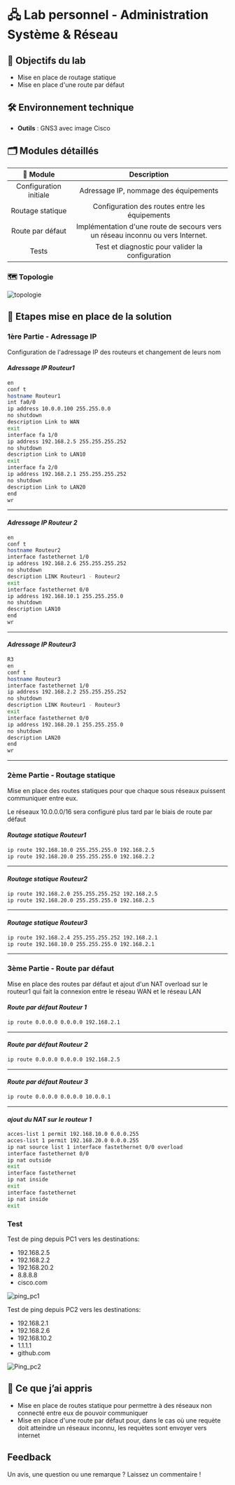 # 🖧 Lab personnel - Administration Système & Réseau

## 📌 Objectifs du lab

- Mise en place de routage statique
- Mise en place d'une route par défaut

## 🛠️ Environnement technique

- **Outils** : GNS3 avec image Cisco

## 🗂️ Modules détaillés

|📁 Module|Description|
|:-:|:-:|
|Configuration initiale|Adressage IP, nommage des équipements|
|Routage statique|Configuration des routes entre les équipements|
|Route par défaut|Implémentation d'une route de secours vers un réseau inconnu ou vers Internet.|
|Tests|Test et diagnostic pour valider la configuration|

### 🗺️  Topologie

![topologie](./Illustrations/topologie.JPG)

## 📜 Etapes mise en place de la solution

### 1ère Partie - Adressage IP

Configuration de l'adressage IP des routeurs et changement de leurs nom

#### *Adressage IP Routeur1*

```bash
en
conf t
hostname Routeur1
int fa0/0
ip address 10.0.0.100 255.255.0.0
no shutdown
description Link to WAN
exit
interface fa 1/0
ip address 192.168.2.5 255.255.255.252
no shutdown
description Link to LAN10
exit
interface fa 2/0
ip address 192.168.2.1 255.255.255.252
no shutdown
description Link to LAN20
end
wr
```

 ***

#### *Adressage IP Routeur 2*

```bash
en
conf t
hostname Routeur2
interface fastethernet 1/0
ip address 192.168.2.6 255.255.255.252
no shutdown
description LINK Routeur1 - Routeur2
exit
interface fastethernet 0/0
ip address 192.168.10.1 255.255.255.0
no shutdown
description LAN10
end
wr
```

***

#### *Adressage IP Routeur3*

```bash
R3
en
conf t
hostname Routeur3
interface fastethernet 1/0
ip address 192.168.2.2 255.255.255.252
no shutdown
description LINK Routeur1 - Routeur3
exit
interface fastethernet 0/0
ip address 192.168.20.1 255.255.255.0
no shutdown
description LAN20
end
wr
```

***

### 2ème Partie - Routage statique

Mise en place des routes statiques pour que chaque sous réseaux puissent communiquer entre eux.

Le réseaux 10.0.0.0/16 sera configuré plus tard par le biais de route par défaut

#### *Routage statique Routeur1*

```bash
ip route 192.168.10.0 255.255.255.0 192.168.2.5
ip route 192.168.20.0 255.255.255.0 192.168.2.2
```

***

#### *Routage statique Routeur2*

```bash
ip route 192.168.2.0 255.255.255.252 192.168.2.5
ip route 192.168.20.0 255.255.255.0 192.168.2.5
```

***

#### *Routage statique Routeur3*

```bash
ip route 192.168.2.4 255.255.255.252 192.168.2.1
ip route 192.168.10.0 255.255.255.0 192.168.2.1
```

***

### 3ème Partie - Route par défaut

Mise en place des routes par défaut et ajout d'un NAT overload sur le routeur1 qui fait la connexion entre le réseau WAN et le réseau LAN

#### *Route par défaut Routeur 1*

```bash
ip route 0.0.0.0 0.0.0.0 192.168.2.1
```

***

#### *Route par défaut Routeur 2*

```bash
ip route 0.0.0.0 0.0.0.0 192.168.2.5
```

***

#### *Route par défaut Routeur 3*

```bash
ip route 0.0.0.0 0.0.0.0 10.0.0.1
```

***

#### *ajout du NAT sur le routeur 1*

```bash
acces-list 1 permit 192.168.10.0 0.0.0.255
acces-list 1 permit 192.168.20.0 0.0.0.255
ip nat source list 1 interface fastethernet 0/0 overload
interface fastethernet 0/0
ip nat outside
exit
interface fastethernet
ip nat inside
exit
interface fastethernet
ip nat inside
exit
```

### Test

Test de ping depuis PC1 vers les destinations:

- 192.168.2.5
- 192.168.2.2
- 192.168.20.2
- 8.8.8.8
- cisco.com

![ping_pc1](./Illustrations/ping_pc1.JPG)

Test de ping depuis PC2 vers les destinations:

- 192.168.2.1
- 192.168.2.6
- 192.168.10.2
- 1.1.1.1
- github.com

![Ping_pc2](./Illustrations/ping_pc2.JPG)

## 🧠 Ce que j’ai appris

- Mise en place de routes statique pour permettre à des réseaux non connecté entre eux de pouvoir communiquer
- Mise en place d'une route par défaut pour, dans le cas où une requète doit atteindre un réseaux inconnu, les requètes sont envoyer vers internet

## Feedback

Un avis, une question ou une remarque ? Laissez un commentaire !
